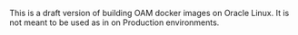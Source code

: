 This is a draft version of building OAM docker images on Oracle Linux. It is not meant to be used as in on Production environments.

